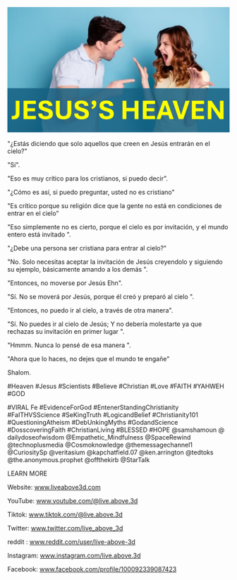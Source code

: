 ![Video cover image](../cover2.jpg "cover photo")

"¿Estás diciendo que solo aquellos que creen en Jesús entrarán en el cielo?"

"Sí".

"Eso es muy crítico para los cristianos, si puedo decir".

"¿Cómo es así, si puedo preguntar, usted no es cristiano"

"Es crítico porque su religión dice que la gente no está en condiciones de entrar en el cielo"

"Eso simplemente no es cierto, porque el cielo es por invitación, y el mundo entero está invitado ".

"¿Debe una persona ser cristiana para entrar al cielo?"

"No. Solo necesitas aceptar la invitación de Jesús creyendolo y siguiendo su ejemplo, básicamente amando a los demás ".

"Entonces, no moverse por Jesús Ehn".

"Sí. No se moverá por Jesús, porque él creó y preparó al cielo ".

"Entonces, no puedo ir al cielo, a través de otra manera".

"Sí. No puedes ir al cielo de Jesús; Y no debería molestarte ya que rechazas su invitación en primer lugar ".

"Hmmm. Nunca lo pensé de esa manera ".

"Ahora que lo haces, no dejes que el mundo te engañe"

Shalom.


#Heaven #Jesus #Scientists #Believe #Christian #Love #FAITH #YAHWEH #GOD

#VIRAL Fe #EvidenceForGod #EntenerStandingChristianity #FaITHVSScience #SeKingTruth #LogicandBelief #Christianity101 #QuestioningAtheism #DebUnkingMyths #GodandScience #DosscoveringFaith #ChristianLiving #BLESSED #HOPE @samshamoun @ dailydoseofwisdom @Empathetic_Mindfulness @SpaceRewind @technoplusmedia @Cosmoknowledge @themessagechannel1 @CuriositySp @veritasium @kapchatfield.07 @ken.arrington @tedtoks @the.anonymous.prophet @offthekirb @StarTalk

LEARN MORE


Website: www.liveabove3d.com

YouTube: www.youtube.com/@live.above.3d

Tiktok: www.tiktok.com/@live.above.3d

Twitter: www.twitter.com/live_above_3d

reddit : www.reddit.com/user/live-above-3d

Instagram: www.instagram.com/live.above.3d

Facebook: www.facebook.com/profile/100092339087423
